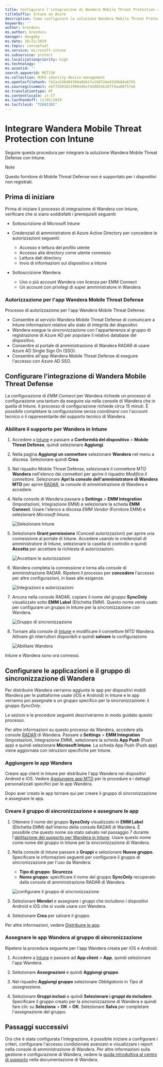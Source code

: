 ```yaml
---
title: Configurare l'integrazione di Wandera Mobile Threat Protection con Intune
titleSuffix: Intune on Azure
description: Come configurare la soluzione Wandera Mobile Threat Protection con Microsoft Intune per controllare l'accesso dei dispositivi mobili alle risorse aziendali.
keywords: ''
author: brenduns
ms.author: brenduns
manager: dougeby
ms.date: 10/21/2019
ms.topic: conceptual
ms.service: microsoft-intune
ms.subservice: protect
ms.localizationpriority: high
ms.technology: ''
ms.assetid: ''
search.appverid: MET150
ms.collection: M365-identity-device-management
ms.openlocfilehash: f42acb38d84394a6b61fa16072de6320b84a67b5
ms.sourcegitcommit: ebf72b038219904d6e7d20024b107f4aa68f57e6
ms.translationtype: HT
ms.contentlocale: it-IT
ms.lasthandoff: 12/05/2019
ms.locfileid: "72681301"
---
```

# <a name="integrate-wandera-mobile-threat-protection-with-intune"></a>Integrare Wandera Mobile Threat Protection con Intune  

Seguire questa procedura per integrare la soluzione Wandera Mobile Threat Defense con Intune.  

> [!NOTE]
> Questo fornitore di Mobile Threat Defense non è supportato per i dispositivi non registrati.

## <a name="before-you-begin"></a>Prima di iniziare  

Prima di iniziare il processo di integrazione di Wandera con Intune, verificare che si siano soddisfatti i prerequisiti seguenti:
- Sottoscrizione di Microsoft Intune  
- Credenziali di amministratore di Azure Active Directory per concedere le autorizzazioni seguenti:  
  - Accesso e lettura del profilo utente  
  - Accesso alla directory come utente connesso  
  - Lettura dati directory  
  - Invio di informazioni sul dispositivo a Intune  

- Sottoscrizione Wandera:
  - Uno o più account Wandera con licenza per EMM Connect  
  - Un account con privilegi di super amministratore in Wandera  
 
### <a name="wandera-mobile-threat-defense-app-authorization"></a>Autorizzazione per l'app Wandera Mobile Threat Defense  

Processo di autorizzazione per l'app Wandera Mobile Threat Defense:  
- Consentire al servizio Wandera Mobile Threat Defense di comunicare a Intune informazioni relative allo stato di integrità dei dispositivi.  
- Wandera esegue la sincronizzazione con l'appartenenza al gruppo di registrazione di Azure AD per popolare il relativo database del dispositivo.  
- Consentire al portale di amministrazione di Wandera RADAR di usare Azure AD Single Sign On (SSO).  
- Consentire all'app Wandera Mobile Threat Defense di eseguire l'accesso con Azure AD SSO.  


## <a name="set-up-wandera-mobile-threat-defense-integration"></a>Configurare l'integrazione di Wandera Mobile Threat Defense  
La configurazione di *EMM Connect* per Wandera richiede un processo di configurazione una tantum da eseguire sia nella console di Wandera che in quella di Intune. Il processo di configurazione richiede circa 15 minuti. È possibile completare la configurazione senza coordinarsi con l'account tecnico o il rappresentante del supporto tecnico di Wandera.  

### <a name="enable-support-for-wandera-in-intune"></a>Abilitare il supporto per Wandera in Intune
1. Accedere a [Intune](https://go.microsoft.com/fwlink/?linkid=2090973) e passare a **Conformità del dispositivo** > **Mobile Threat Defense**, quindi selezionare **Aggiungi**.

2. Nella pagina **Aggiungi un connettore** selezionare **Wandera** nel menu a discesa. Selezionare quindi **Crea**.  

3. Nel riquadro Mobile Threat Defense, selezionare il connettore MTD **Wandera** nell'elenco dei connettori per aprire il riquadro *Modifica il connettore*. Selezionare **Apri la console dell'amministratore di Wandera MTD** per aprire [RADAR](https://radar.wandera.com/login), la console di amministrazione di Wandera e accedere. 

4. Nella console di Wandera passare a **Settings** > **EMM Integration** (Impostazioni, Integrazione EMM) e selezionare la scheda **EMM Connect**. Usare l'elenco a discesa *EMM Vendor* (Fornitore EMM) e selezionare *Microsoft Intune*.

   ![Selezionare Intune](./media/wandera-mtd-connector-integration/set-up-intune-in-radar.png)

5. Selezionare **Grant permissions** (Concedi autorizzazioni) per aprire una connessione al portale di Intune. Accedere usando le credenziali di amministratore di Intune, selezionare la casella di controllo e quindi **Accetta** per accettare la richiesta di autorizzazioni.  

   ![Accettare le autorizzazioni](./media/wandera-mtd-connector-integration/permissions.png) 

6. Wandera completa la connessione e torna alla console di amministrazione RADAR. Ripetere il processo per **concedere** l'accesso per altre configurazioni, in base alle esigenze.  

   ![Integrazioni e autorizzazioni](./media/wandera-mtd-connector-integration/integrations-and-permissions.png) 

7. Ancora nella console RADAR, copiare il nome del gruppo **SyncOnly** visualizzato sotto **EMM Label** (Etichetta EMM). Questo nome verrà usato per configurare un gruppo in Intune per la sincronizzazione con Wandera.

   ![Gruppo di sincronizzazione](./media/wandera-mtd-connector-integration/sync-group-name.png) 

8. Tornare alla console di [Intune](https://go.microsoft.com/fwlink/?linkid=2090973) e modificare il connettore MTD Wandera. Attivare gli interruttori disponibili e quindi **salvare** la configurazione.  

   ![Abilitare Wandera](./media/wandera-mtd-connector-integration/enable-wandera.png) 

Intune e Wandera sono ora connessi.  

## <a name="configure-the-wandera-applications-and-synchronization-group"></a>Configurare le applicazioni e il gruppo di sincronizzazione di Wandera  
Per distribuire Wandera verranno aggiunte le app per dispositivi mobili Wandera per le piattaforme usate (iOS e Android) in Intune e le app verranno poi assegnate a un gruppo specifico per la sincronizzazione: il gruppo *SyncOnly*. 

Le sezioni e le procedure seguenti descriveranno in modo guidato questo processo.

Per altre informazioni su questo processo da Wandera, accedere alla console [RADAR](https://radar.wandera.com/login) di Wandera. Passare a **Settings** > **EMM Integration** (Impostazioni, Integrazione EMM), selezionare la scheda **App Push** (Push app) e quindi selezionare **Microsoft Intune**. La scheda App Push (Push app) viene aggiornata con istruzioni specifiche per Intune.  

### <a name="add-the-wandera-apps"></a>Aggiungere le app Wandera  
Creare app client in Intune per distribuire l'app Wandera nei dispositivi Android e iOS. Vedere [Aggiungere app MTD](mtd-apps-ios-app-configuration-policy-add-assign.md) per le procedure e i dettagli personalizzati specifici per le app Wandera.  

Dopo aver creato le app tornare qui per creare il gruppo di sincronizzazione e assegnare le app.  


### <a name="create-the-synchronization-group-and-assign-the-apps"></a>Creare il gruppo di sincronizzazione e assegnare le app

1. Ottenere il nome del gruppo **SyncOnly** visualizzato in **EMM Label** (Etichetta EMM) dall'interno della console RADAR di Wandera. È possibile che questo nome sia stato salvato nel passaggio 7 durante l'[abilitazione del supporto per Wandera in Intune](#enable-support-for-wandera-in-intune). Usare questo nome come nome del gruppo in Intune per la sincronizzazione di Wandera.  

2. Nella console di Intune passare a **Gruppi** e selezionare **Nuovo gruppo**. Specificare le informazioni seguenti per configurare il gruppo di sincronizzazione per l'uso da Wandera:
   - **Tipo di gruppo**: **Sicurezza**
   - **Nome gruppo**: specificare il nome del gruppo **SyncOnly** recuperato dalla console di amministrazione RADAR di Wandera.

   ![configurare il gruppo di sincronizzazione](./media/wandera-mtd-connector-integration/configure-sync-group.png)

3. Selezionare **Membri** e assegnare i gruppi che includono i dispositivi Android e iOS che si vuole usare con Wandera.

4. Selezionare **Crea** per salvare il gruppo.

Per altre informazioni, vedere [Distribuire le app](../apps/apps-deploy.md).

### <a name="assign-the-wandera-apps-to-the-synchronization-group"></a>Assegnare le app Wandera al gruppo di sincronizzazione  
Ripetere la procedura seguente per l'app Wandera creata per iOS e Android.

1. Accedere a [Intune](https://go.microsoft.com/fwlink/?linkid=2090973) e passare ad **App client** > **App**, quindi selezionare l'app Wandera.  

2. Selezionare **Assegnazioni** e quindi **Aggiungi gruppo**.  

3. Nel riquadro **Aggiungi gruppo** selezionare *Obbligatorio* in *Tipo di assegnazione*.

4. Selezionare **Gruppi inclusi** e quindi **Selezionare i gruppi da includere**. Specificare il gruppo creato per la sincronizzazione di Wandera e quindi fare clic su **Seleziona** > **OK** > **OK**. Selezionare **Salva** per completare l'assegnazione del gruppo.  
 

## <a name="next-steps"></a>Passaggi successivi  
Ora che è stata configurata l'integrazione, è possibile iniziare a configurare i criteri, configurare l'accesso condizionale avanzato e visualizzare i report nella console di amministrazione di Wandera. Per altre informazioni sulla gestione e configurazione di Wandera, vedere la [guida introduttiva al centro di supporto](https://radar.wandera.com/?return_to=https://wandera.force.com/Customer/s/getting-started) nella documentazione di Wandera.  
 
